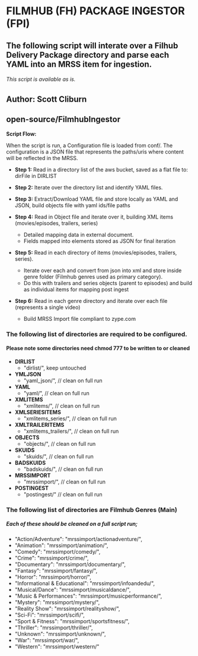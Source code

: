 # FILMHUB (FH) PACKAGE INGESTOR (FPI)
## The following script will interate over a Filhub Delivery Package directory and parse each YAML into an MRSS item for ingestion.
###### This script is available as is.

## Author: Scott Cliburn
## open-source/FilmhubIngestor

**Script Flow:**

When the script is run, a Configuration file is loaded from conf/.
The configuration is a JSON file that represents the paths/uris where content will be reflected in the MRSS.

- **Step 1:** Read in a directory list of the aws bucket, saved as a flat file to: dirFile in DIRLIST

- **Step 2:** Iterate over the directory list and identify YAML files.

- **Step 3:** Extract/Download YAML file and store locally as YAML and JSON, build objects file with yaml ids/file paths

- **Step 4:** Read in Object file and iterate over it, building XML items (movies/episodes, trailers, series)
    - Detailed mapping data in external document.
    - Fields mapped into <item> elements stored as JSON for final iteration

- **Step 5:** Read in each directory of items (movies/episodes, trailers, series). 
    - Iterate over each and convert from json into xml and store inside genre folder (Filmhub genres used as primary category).
    - Do this with trailers and series objects (parent to episodes) and build as individual items for mapping post ingest

- **Step 6:** Read in each genre directory and iterate over each file (represents a single video)
    - Build MRSS Import file compliant to zype.com

### The following list of directories are required to be configured.
#### Please note some directories need chmod 777 to be written to or cleaned

- **DIRLIST**
    - "dirlist/", keep untouched
- **YMLJSON**
    - "yaml_json/", // clean on full run
- **YAML**
    - "yaml/", // clean on full run
- **XMLITEMS**
    - "xmlitems/", // clean on full run
- **XMLSERIESITEMS**
    - "xmlitems_series/", // clean on full run
- **XMLTRAILERITEMS**
    - "xmlitems_trailers/", // clean on full run
- **OBJECTS**
    - "objects/", // clean on full run
- **SKUIDS**
    - "skuids/", // clean on full run
- **BADSKUIDS**
    - "badskuids/", // clean on full run
- **MRSSIMPORT**
    - "mrssimport/", // clean on full run
- **POSTINGEST**
    - "postingest/" // clean on full run

### The following list of directories are Filmhub Genres (Main)
##### Each of these should be cleaned on a full script run;

- "Action/Adventure": "mrssimport/actionadventure/",
- "Animation": "mrssimport/animation/",
- "Comedy": "mrssimport/comedy/",
- "Crime": "mrssimport/crime/",
- "Documentary": "mrssimport/documentary/",
- "Fantasy": "mrssimport/fantasy/",
- "Horror": "mrssimport/horror/",
- "Informational & Educational": "mrssimport/infoandedu/",
- "Musical/Dance": "mrssimport/musicaldance/",
- "Music & Performances": "mrssimport/musicperformance/",
- "Mystery": "mrssimport/mystery/",
- "Reality Show": "mrssimport/realityshow/",
- "Sci-Fi": "mrssimport/scifi/",
- "Sport & Fitness": "mrssimport/sportsfitness/",
- "Thriller": "mrssimport/thriller/",
- "Unknown": "mrssimport/unknown/",
- "War": "mrssimport/war/",
- "Western": "mrssimport/western/"